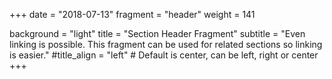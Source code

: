 +++
date = "2018-07-13"
fragment = "header"
weight = 141

background = "light"
title = "Section Header Fragment"
subtitle = "Even linking is possible. This fragment can be used for related sections so linking is easier."
#title_align = "left" # Default is center, can be left, right or center
+++
